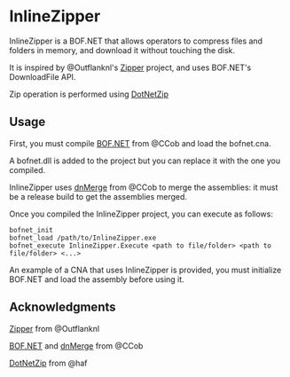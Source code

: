 # InlineZipper

InlineZipper is a BOF.NET that allows operators to compress files and folders in memory, and download it without touching the disk.

It is inspired by @Outflanknl's [Zipper](https://github.com/outflanknl/Zipper) project, and uses BOF.NET's DownloadFile API.

Zip operation is performed using [DotNetZip](https://github.com/haf/DotNetZip.Semverd)

## Usage

First, you must compile [BOF.NET](https://github.com/CCob/BOF.NET) from @CCob and load the bofnet.cna.

A bofnet.dll is added to the project but you can replace it with the one you compiled.

InlineZipper uses [dnMerge](https://github.com/CCob/dnMerge) from @CCob to merge the assemblies: it must be a release build to get the assemblies merged.

Once you compiled the InlineZipper project, you can execute as follows:
```
bofnet_init
bofnet_load /path/to/InlineZipper.exe
bofnet_execute InlineZipper.Execute <path to file/folder> <path to file/folder> <...>
```

An example of a CNA that uses InlineZipper is provided, you must initialize BOF.NET and load the assembly before using it.

## Acknowledgments

[Zipper](https://github.com/outflanknl/Zipper) from @Outflanknl

[BOF.NET](https://github.com/CCob/BOF.NET) and [dnMerge](https://github.com/CCob/dnMerge) from @CCob

[DotNetZip](https://github.com/haf/DotNetZip.Semverd) from @haf